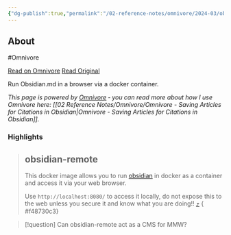 ```yaml
---
{"dg-publish":true,"permalink":"/02-reference-notes/omnivore/2024-03/obsidian-remote-running-obsidian-in-a-docker-container/","title":"Obsidian Remote - running Obsidian in a docker container\n","metatags":{"description":"Run Obsidian.md in a browser via a docker container.","og:image":"https://i.imgur.com/LmCg5HX.png"},"tags":["MMW-Dev/CMS"]}
---
```



## About

#Omnivore

[Read on Omnivore](https://omnivore.app/me/https-github-com-sytone-obsidian-remote-blob-main-readme-md-18e4eaa0585)
[Read Original](https://github.com/sytone/obsidian-remote/blob/main/README.md)

Run Obsidian.md in a browser via a docker container.

_This page is powered by [Omnivore](https://omnivore.app) ‐ you can read more about how I use Omnivore here: [[02 Reference Notes/Omnivore/Omnivore - Saving Articles for Citations in Obsidian\|Omnivore - Saving Articles for Citations in Obsidian]]._

### Highlights

> ## obsidian-remote
> 
> [](#obsidian-remote)
> 
> This docker image allows you to run [obsidian](https://obsidian.md/) in docker as a container and access it via your web browser.
> 
> Use `http://localhost:8080/` to access it locally, do not expose this to the web unless you secure it and know what you are doing!! [⤴️](https://omnivore.app/me/https-github-com-sytone-obsidian-remote-blob-main-readme-md-18e4eaa0585#f48730c3-dfb7-4b23-99fd-0692fad66fd2) 
{ #f48730c3}


> [!question] Can obsidian-remote act as a CMS for MMW?

